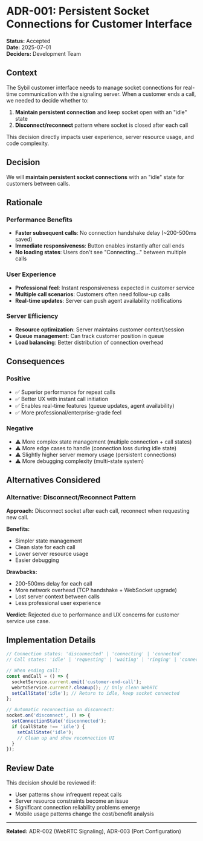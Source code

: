 # ADR-001: Persistent Socket Connections for Customer Interface

**Status:** Accepted  
**Date:** 2025-07-01  
**Deciders:** Development Team  

## Context

The Sybil customer interface needs to manage socket connections for real-time communication with the signaling server. When a customer ends a call, we needed to decide whether to:

1. **Maintain persistent connection** and keep socket open with an "idle" state
2. **Disconnect/reconnect** pattern where socket is closed after each call

This decision directly impacts user experience, server resource usage, and code complexity.

## Decision

We will **maintain persistent socket connections** with an "idle" state for customers between calls.

## Rationale

### Performance Benefits
- **Faster subsequent calls**: No connection handshake delay (~200-500ms saved)
- **Immediate responsiveness**: Button enables instantly after call ends
- **No loading states**: Users don't see "Connecting..." between multiple calls

### User Experience
- **Professional feel**: Instant responsiveness expected in customer service
- **Multiple call scenarios**: Customers often need follow-up calls
- **Real-time updates**: Server can push agent availability notifications

### Server Efficiency
- **Resource optimization**: Server maintains customer context/session
- **Queue management**: Can track customer position in queue
- **Load balancing**: Better distribution of connection overhead

## Consequences

### Positive
- ✅ Superior performance for repeat calls
- ✅ Better UX with instant call initiation
- ✅ Enables real-time features (queue updates, agent availability)
- ✅ More professional/enterprise-grade feel

### Negative
- ⚠️ More complex state management (multiple connection + call states)
- ⚠️ More edge cases to handle (connection loss during idle state)
- ⚠️ Slightly higher server memory usage (persistent connections)
- ⚠️ More debugging complexity (multi-state system)

## Alternatives Considered

### Alternative: Disconnect/Reconnect Pattern

**Approach:** Disconnect socket after each call, reconnect when requesting new call.

**Benefits:**
- Simpler state management
- Clean slate for each call
- Lower server resource usage
- Easier debugging

**Drawbacks:**
- 200-500ms delay for each call
- More network overhead (TCP handshake + WebSocket upgrade)
- Lost server context between calls
- Less professional user experience

**Verdict:** Rejected due to performance and UX concerns for customer service use case.

## Implementation Details

```typescript
// Connection states: 'disconnected' | 'connecting' | 'connected'
// Call states: 'idle' | 'requesting' | 'waiting' | 'ringing' | 'connected'

// When ending call:
const endCall = () => {
  socketService.current.emit('customer-end-call');
  webrtcService.current?.cleanup(); // Only clean WebRTC
  setCallState('idle'); // Return to idle, keep socket connected
};

// Automatic reconnection on disconnect:
socket.on('disconnect', () => {
  setConnectionState('disconnected');
  if (callState !== 'idle') {
    setCallState('idle');
    // Clean up and show reconnection UI
  }
});
```

## Review Date

This decision should be reviewed if:
- User patterns show infrequent repeat calls
- Server resource constraints become an issue
- Significant connection reliability problems emerge
- Mobile usage patterns change the cost/benefit analysis

---

**Related:** ADR-002 (WebRTC Signaling), ADR-003 (Port Configuration)
